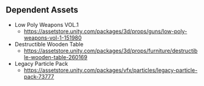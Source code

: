## Dependent Assets

- Low Poly Weapons VOL.1
    - https://assetstore.unity.com/packages/3d/props/guns/low-poly-weapons-vol-1-151980
- Destructible Wooden Table
    - https://assetstore.unity.com/packages/3d/props/furniture/destructible-wooden-table-260169
- Legacy Particle Pack
    - https://assetstore.unity.com/packages/vfx/particles/legacy-particle-pack-73777